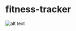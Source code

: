 # fitness-tracker
![alt text](https://github.com/ruckdack/fitness-tracker/blob/6371fe1a4e8a4e8ad76b99b1721129a02f8a3f3b/preview.png)
